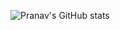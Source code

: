 ![Pranav's GitHub stats](https://github-readme-stats.vercel.app/api?username=pranaveranki&show_icons=true&theme=radical&include_all_commits=true&count_private=true)

